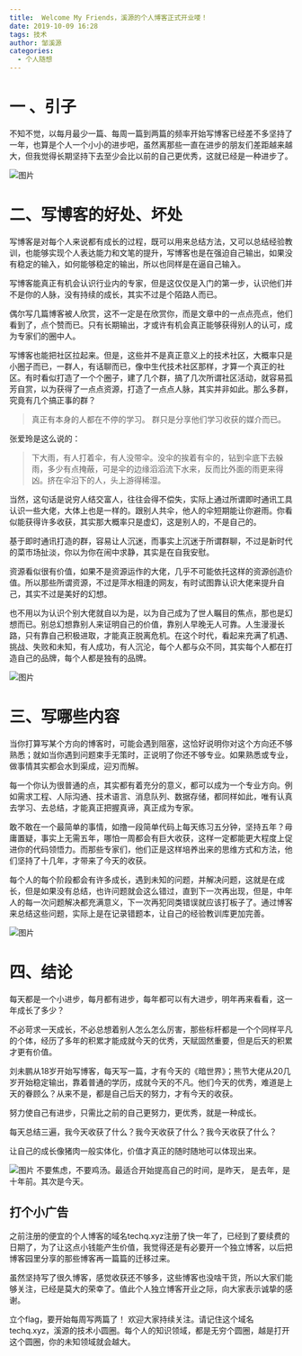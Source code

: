 ```yaml
---
title:  Welcome My Friends，溪源的个人博客正式开业喽！
date: 2019-10-09 16:28
tags: 技术
author: 邹溪源
categories:
  - 个人随想
---
```



# 一 、引子  
不知不觉，以每月最少一篇、每周一篇到两篇的频率开始写博客已经差不多坚持了一年，也算是个人一个小小的进步吧，虽然离那些一直在进步的朋友们差距越来越大，但我觉得长期坚持下去至少会比以前的自己更优秀，这就已经是一种进步了。      

![图片](https://images.smcdn.cn/GNl9d8F1UwcQ1f1b/IMG_0215.JPG!thumbnail)
# 二、写博客的好处、坏处  
写博客是对每个人来说都有成长的过程，既可以用来总结方法，又可以总结经验教训，也能够实现个人表达能力和文笔的提升，写博客也是在强迫自己输出，如果没有稳定的输入，如何能够稳定的输出，所以也同样是在逼自己输入。    

写博客能真正有机会认识行业内的专家，但是这仅仅是入门的第一步，认识他们并不是你的人脉，没有持续的成长，其实不过是个陌路人而已。      

偶尔写几篇博客被人欣赏，这不一定是在欣赏你，而是文章中的一点点亮点，他们看到了，点个赞而已。只有长期输出，才或许有机会真正能够获得别人的认可，成为专家们的圈中人。      

写博客也能把社区拉起来。但是，这些并不是真正意义上的技术社区，大概率只是小圈子而已，一群人，有话聊而已，像中生代技术社区那样，才算一个真正的社区。有时看似打造了一个个圈子，建了几个群，搞了几次所谓社区活动，就容易孤芳自赏，以为获得了一点点资源，打造了一点点人脉，其实并非如此。那么多群，究竟有几个搞正事的群？  

>真正有本身的人都在不停的学习。 群只是分享他们学习收获的媒介而已。

张爱玲是这么说的：
>下大雨，有人打着伞，有人没带伞。没伞的挨着有伞的，钻到伞底下去躲雨，多少有点掩蔽，可是伞的边缘滔滔流下水来，反而比外面的雨更来得凶。挤在伞沿下的人，头上游得稀湿。

当然，这句话是说穷人结交富人，往往会得不偿失，实际上通过所谓即时通讯工具认识一些大佬，大体上也是一样的。跟别人共伞，他人的伞短期能让你避雨。你看似能获得许多收获，其实那大概率只是虚幻，这是别人的，不是自己的。

基于即时通讯打造的群，容易让人沉迷，而事实上沉迷于所谓群聊，不过是新时代的菜市场扯淡，你以为你在闹中求静，其实是在自我安慰。      

资源看似很有价值，如果不是资源运作的大佬，几乎不可能依托这样的资源创造价值。所以那些所谓资源，不过是萍水相逢的网友，有时试图靠认识大佬来提升自己，其实不过是美好的幻想。  
  
也不用以为认识个别大佬就自以为是，以为自己成为了世人瞩目的焦点，那也是幻想而已。别总幻想靠别人来证明自己的价值，靠别人早晚无人可靠。人生漫漫长路，只有靠自己积极进取，才能真正脱离危机。在这个时代，看起来充满了机遇、挑战、失败和未知，有人成功，有人沉沦，每个人都与众不同，其实每个人都在打造自己的品牌，每个人都是独有的品牌。  

![图片](https://uploader.shimo.im/f/T4kztYsKgIM3pOF3.jpeg!thumbnail)

# 三、写哪些内容  
当你打算写某个方向的博客时，可能会遇到阻塞，这恰好说明你对这个方向还不够熟悉；就如当你遇到问题束手无策时，正说明了你还不够专业。如果熟悉或专业，做事情其实都会水到渠成，迎刃而解。

每一个你认为很普通的点，其实都有着充分的意义，都可以成为一个专业方向。例如需求工程、人际沟通、技术语言、消息队列、数据存储，都同样如此，唯有认真去学习、去总结，才能真正把握真谛，真正成为专家。    

敢不敢在一个最简单的事情，如撸一段简单代码上每天练习五分钟，坚持五年？毋庸置疑，事实上无需五年，哪怕一周都会有巨大收获，这样一定都能更大程度上促进你的代码领悟力。而那些专家们，他们正是这样培养出来的思维方式和方法，他们坚持了十几年，才带来了今天的收获。      

每个人的每个阶段都会有许多成长，遇到未知的问题，并解决问题，这就是在成长，但是如果没有总结，也许问题就会这么错过，直到下一次再出现，但是，中年人的每一次问题解决都充满意义，下一次再犯同类错误就应该打板子了。通过博客来总结这些问题，实际上是在记录错题本，让自己的经验教训库更加完善。  

![图片](https://uploader.shimo.im/f/XeT4iD8JSxACjCal.png!thumbnail)
# 四、结论
每天都是一个小进步，每月都有进步，每年都可以有大进步，明年再来看看，这一年成长了多少？    

不必苛求一天成长，不必总想着别人怎么怎么厉害，那些标杆都是一个个同样平凡的个体，经历了多年的积累才能成就今天的优秀，天赋固然重要，但是后天的积累才更有价值。    

刘未鹏从18岁开始写博客，每天写一篇，才有今天的《暗世界》；熊节大佬从20几岁开始稳定输出，靠着普通的学历，成就今天的不凡。他们今天的优秀，难道是上天的眷顾么？从来不是，都是自己后天的努力，才有今天的收获。    

努力使自己有进步，只需比之前的自己更努力，更优秀，就是一种成长。    

每天总结三遍，我今天收获了什么？我今天收获了什么？我今天收获了什么？    

让自己的成长像猪肉一般实体化，价值才真正的随时随地可以体现出来。    
 
![图片](https://images.smcdn.cn/a5tQGyNEcE0YgsvV/1D0C5DEC_39E0_47AA_84C5_577ACA9692CD.jpg!thumbnail)
不要焦虑，不要鸡汤。最适合开始提高自己的时间，是昨天， 是去年，是十年前。其次是今天。


## 打个小广告
之前注册的便宜的个人博客的域名techq.xyz注册了快一年了，已经到了要续费的日期了，为了让这点小钱能产生价值，我觉得还是有必要开一个独立博客，以后把博客园里分享的那些博客再一篇篇的迁移过来。  

虽然坚持写了很久博客，感觉收获还不够多，这些博客也没啥干货，所以大家们能够关注，已经是莫大的荣幸了。值此个人独立博客开业之际，向大家表示诚挚的感谢。  

立个flag，要开始每周写两篇了！  欢迎大家持续关注。请记住这个域名techq.xyz，溪源的技术小圆圈。每个人的知识领域，都是无穷个圆圈，越是打开这个圆圈，你的未知领域就会越大。



